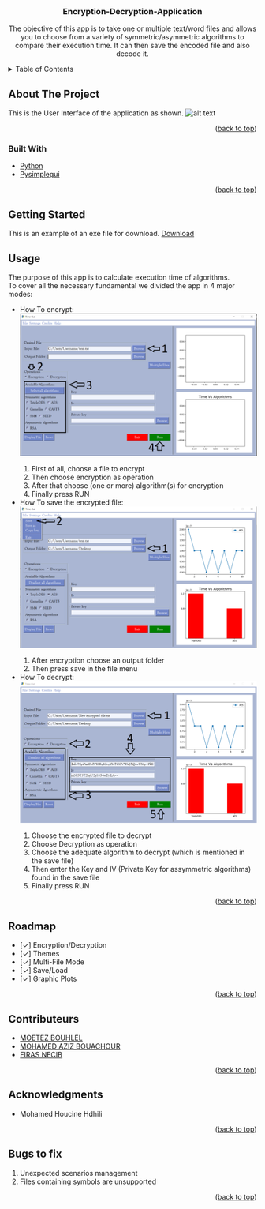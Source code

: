 <div id="top"></div>
<!--
*** Thanks for checking out the Best-README-Template. If you have a suggestion
*** that would make this better, please fork the repo and create a pull request
*** or simply open an issue with the tag "enhancement".
*** Don't forget to give the project a star!
*** Thanks again! Now go create something AMAZING! :D
-->
<!-- PROJECT LOGO -->
<br />


<h3 align="center">Encryption-Decryption-Application</h3>

  <p align="center">
    The objective of this app is to take one or multiple text/word files and allows you to choose from a variety of symmetric/asymmetric algorithms to compare their execution time. It can then save the encoded file and also decode it.
    <br />
</div>



<!-- TABLE OF CONTENTS -->
<details>
  <summary>Table of Contents</summary>
  <ol>
    <li>
      <a href="#about-the-project">About The Project</a>
      <ul>
        <li><a href="#built-with">Built With</a></li>
      </ul>
    </li>
    <li>
      <a href="#getting-started">Getting Started</a>
      <ul>
        <li><a href="#prerequisites">Prerequisites</a></li>
      </ul>
    </li>
    <li><a href="#usage">Usage</a></li>
    <li><a href="#roadmap">Roadmap</a></li>
    <li><a href="#contributeurs">Contributeurs</a></li>
    <li><a href="#acknowledgments">Acknowledgments</a></li>
    <li><a href="#bugs-to-fix">Bugs to fix</a></li>
  </ol>
</details>



<!-- ABOUT THE PROJECT -->
## About The Project
This is the User Interface of the application as shown.
![alt text](https://github.com/Bouachour-Med-Aziz/Encrytion-Decryption-application/blob/firas-part/app_front.PNG?raw=true)


<p align="right">(<a href="#top">back to top</a>)</p>



### Built With

* [Python](https://www.python.org/)
* [Pysimplegui](https://www.pysimplegui.org/en/latest/)
<p align="right">(<a href="#top">back to top</a>)</p>



<!-- GETTING STARTED -->
## Getting Started

This is an example of an exe file for download.
<a href="./exe/app.exe" download>Download</a>


<!-- USAGE EXAMPLES -->
## Usage
The purpose of this app is to calculate execution time of algorithms.
<br/>
To cover all the necessary fundamental we divided the app in 4 major modes:
<ul>
  <li>How To encrypt:</li>
  <img src="Readme/encryption.PNG" alt="Logo" >
  <ol type="1">
    <li>First of all, choose a file to encrypt</li>
    <li>Then choose encryption as operation</li>
    <li>After that choose (one or more) algorithm(s) for encryption</li>
    <li>Finally press RUN</li>
  </ol>
 
  <li>How To save the encrypted file:</li>
  <img src="Readme/savefile.png" alt="Logo" >
  <ol type="1">
    <li>After encryption choose an output folder </li>
    <li>Then press save in the file menu</li>
  </ol>

  
  <li>How To decrypt:</li>
  <img src="Readme/decryption.PNG" alt="Logo" >
    <ol type="1">
      <li>Choose the encrypted file to decrypt</li>
      <li>Choose Decryption as operation</li>
      <li>Choose the adequate algorithm to decrypt (which is mentioned in the save file)</li>
      <li>Then enter the Key and IV (Private Key for assymmetric algorithms) found in the save file</li>
      <li>Finally press RUN</li>
    </ol>
</ul>
<p align="right">(<a href="#top">back to top</a>)</p>

<!-- ROADMAP -->
## Roadmap

- [✓] Encryption/Decryption
- [✓] Themes
- [✓] Multi-File Mode
- [✓] Save/Load
- [✓] Graphic Plots

<p align="right">(<a href="#top">back to top</a>)</p>



<!-- Contributeurs -->
## Contributeurs

* [MOETEZ BOUHLEL](https://github.com/BMoetez)
* [MOHAMED AZIZ BOUACHOUR](https://github.com/Bouachour-Med-Aziz)
* [FIRAS NECIB](https://github.com/firasnecib)

<p align="right">(<a href="#top">back to top</a>)</p>

<!-- ACKNOWLEDGMENTS -->
## Acknowledgments

* Mohamed Houcine Hdhili

<p align="right">(<a href="#top">back to top</a>)</p>


<!-- Bugs to fix -->
## Bugs to fix

1. Unexpected scenarios management
2. Files containing symbols are unsupported


<p align="right">(<a href="#top">back to top</a>)</p>

